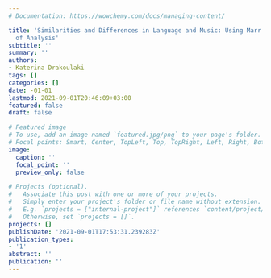 ```yaml
---
# Documentation: https://wowchemy.com/docs/managing-content/

title: 'Similarities and Differences in Language and Music: Using Marr’s 3 Levels
  of Analysis'
subtitle: ''
summary: ''
authors:
- Katerina Drakoulaki
tags: []
categories: []
date: -01-01
lastmod: 2021-09-01T20:46:09+03:00
featured: false
draft: false

# Featured image
# To use, add an image named `featured.jpg/png` to your page's folder.
# Focal points: Smart, Center, TopLeft, Top, TopRight, Left, Right, BottomLeft, Bottom, BottomRight.
image:
  caption: ''
  focal_point: ''
  preview_only: false

# Projects (optional).
#   Associate this post with one or more of your projects.
#   Simply enter your project's folder or file name without extension.
#   E.g. `projects = ["internal-project"]` references `content/project/deep-learning/index.md`.
#   Otherwise, set `projects = []`.
projects: []
publishDate: '2021-09-01T17:53:31.239283Z'
publication_types:
- '1'
abstract: ''
publication: ''
---
```

